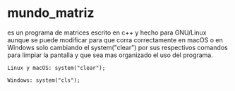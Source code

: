 # mundo_matriz
es un programa de matrices escrito en c++ y hecho para GNU/Linux aunque se puede modificar para que corra correctamente en macOS o en Windows solo cambiando el system("clear") por sus respectivos comandos para limpiar la pantalla y que sea mas organizado el uso del programa.

```
Linux y macOS: system("clear");

Windows: system("cls");
```
